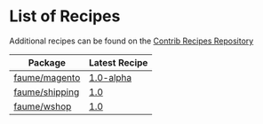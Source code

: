 # List of Recipes

Additional recipes can be found on the [Contrib Recipes Repository](https://github.com/symfony/recipes-contrib/blob/flex/main/RECIPES.md)

| Package | Latest Recipe |
| --- | --- |
| [faume/magento](https://packagist.org/packages/faume/magento) | [1.0-alpha](faume/magento/1.0-alpha) |
| [faume/shipping](https://packagist.org/packages/faume/shipping) | [1.0](faume/shipping/1.0) |
| [faume/wshop](https://packagist.org/packages/faume/wshop) | [1.0](faume/wshop/1.0) |